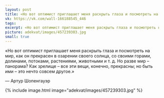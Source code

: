 ```yaml
---
layout: post
title: «Но вот оптимист приглашает меня раскрыть глаза и посмотреть на мир...»
vk: https://vk.com/wall-166188545_446
tags: 
excerpt: «Но вот оптимист приглашает меня раскрыть глаза и посмотреть на мир, как он прекрасен в озарении своего солнца, со своими горами, долинами, потоками, растениями, животными и т. д. Но разве мир – панорама? Как зрелище – все эти вещи, конечно, прекрасны; но быть ими – это нечто совсем другое.» — Артур Шопенгауэр
picture: adekvat/images/457239303.jpg
small: true
---
```

«Но вот оптимист приглашает меня раскрыть глаза и посмотреть на мир, как он прекрасен в озарении своего солнца, со своими горами, долинами, потоками, растениями, животными и т. д. Но разве мир – панорама? Как зрелище – все эти вещи, конечно, прекрасны; но быть ими – это нечто совсем другое.»

— Артур Шопенгауэр

{% include image.html image="adekvat/images/457239303.jpg" %}